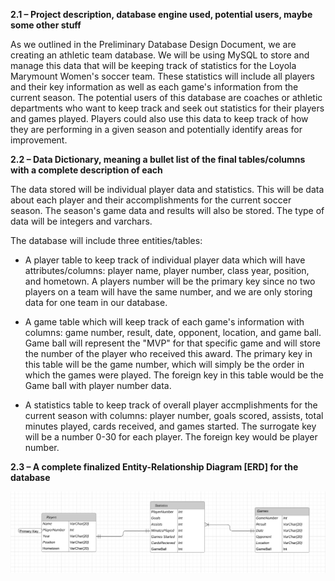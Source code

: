 **2.1 – Project description, database engine used, potential users, maybe some other stuff**

As we outlined in the Preliminary Database Design Document, we are creating an athletic team database. We will be using MySQL to store and manage this data that will be keeping track of statistics for the Loyola Marymount Women's soccer team. These statistics will include all players and their key information as well as each game's information from the current season. The potential users of this database are coaches or athletic departments who want to keep track and seek out statistics for their players and games played. Players could also use this data to keep track of how they are performing in a given season and potentially identify areas for improvement.  

**2.2 – Data Dictionary, meaning a bullet list of the final tables/columns with a complete description of each**

The data stored will be individual player data and statistics. This will be data about each player and their accomplishments for the current soccer season. The season's game data and results will also be stored. The type of data will be integers and varchars. 


The database will include three entities/tables: 

- A player table to keep track of individual player data which will have attributes/columns: player name, player number, class year, position, and hometown. A players number will be the primary key since no two players on a team will have the same number, and we are only storing data for one team in our database.

- A game table which will keep track of each game's information with columns: game number, result, date, opponent, location, and game ball. Game ball will represent the "MVP" for that specific game and will store the number of the player who received this award. The primary key in this table will be the game number, which will simply be the order in which the games were played. The foreign key in this table would be the Game ball with player number data. 

- A statistics table to keep track of overall player accmplishments for the current season with columns: player number, goals scored, assists, total minutes played, cards received, and games started. The surrogate key will be a number 0-30 for each player. The foreign key would be player number.

**2.3 – A complete finalized Entity-Relationship Diagram [ERD] for the database**

![](https://github.com/liamnamba/CMSI486/blob/master/Project/erdv2.png)
 


